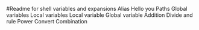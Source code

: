#Readme for shell variables and expansions
Alias
Hello you
Paths
Global variables
Local variables
Local variable
Global variable
Addition
Divide and rule
Power
Convert
Combination
